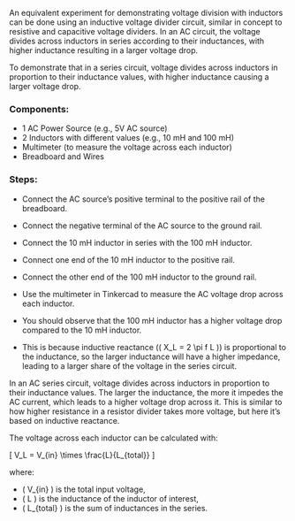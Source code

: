 An equivalent experiment for demonstrating voltage division with inductors can be done using an inductive voltage divider circuit, similar in concept to resistive and capacitive voltage dividers. In an AC circuit, the voltage divides across inductors in series according to their inductances, with higher inductance resulting in a larger voltage drop.

To demonstrate that in a series circuit, voltage divides across inductors in proportion to their inductance values, with higher inductance causing a larger voltage drop.

### Components:

- 1 AC Power Source (e.g., 5V AC source)
- 2 Inductors with different values (e.g., 10 mH and 100 mH)
- Multimeter (to measure the voltage across each inductor)
- Breadboard and Wires

### Steps:

   - Connect the AC source’s positive terminal to the positive rail of the breadboard.
   - Connect the negative terminal of the AC source to the ground rail.

   - Connect the 10 mH inductor in series with the 100 mH inductor.
   - Connect one end of the 10 mH inductor to the positive rail.
   - Connect the other end of the 100 mH inductor to the ground rail.

   - Use the multimeter in Tinkercad to measure the AC voltage drop across each inductor.
   - You should observe that the 100 mH inductor has a higher voltage drop compared to the 10 mH inductor.
   - This is because inductive reactance (\( X_L = 2 \pi f L \)) is proportional to the inductance, so the larger inductance will have a higher impedance, leading to a larger share of the voltage in the series circuit.

In an AC series circuit, voltage divides across inductors in proportion to their inductance values. The larger the inductance, the more it impedes the AC current, which leads to a higher voltage drop across it. This is similar to how higher resistance in a resistor divider takes more voltage, but here it’s based on inductive reactance.

The voltage across each inductor can be calculated with:

\[
V_L = V_{in} \times \frac{L}{L_{total}}
\]

where:
- \( V_{in} \) is the total input voltage,
- \( L \) is the inductance of the inductor of interest,
- \( L_{total} \) is the sum of inductances in the series.
